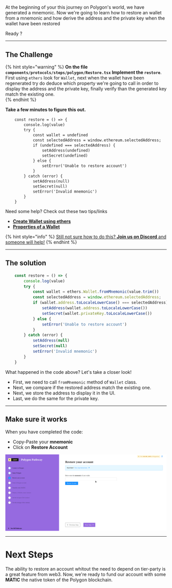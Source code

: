 # 

At the beginning of your this journey on Polygon's world, we have generated a mnemonic. Now we're going to learn how to restore an wallet from a mnemonic and how derive the address and the private key when the wallet have been restored

Ready ?

-------------------------------------

## The Challenge

{% hint style="warning" %}
**On the file `components/protocols/steps/polygon/Restore.tsx` Implement the `restore`**. First using `ethers` look for `Wallet`, next when the wallet have been regenerated try do deduce which property we're going to call in order to display the address and the private key, finally verify than the generated key match the existing one.   
{% endhint %}

**Take a few minutes to figure this out.**

```tsx
    const restore = () => {
        console.log(value)
        try {
            const wallet = undefined
            const selectedAddress = window.ethereum.selectedAddress;
            if (undefined === selectedAddress) {
                setAddress(undefined)
                setSecret(undefined)
            } else {
                setError('Unable to restore account')
            }
        } catch (error) {
            setAddress(null)
            setSecret(null)
            setError('Invalid mnemonic')
        }
    }
```

Need some help? Check out these two tips/links  
* [**Create Wallet using ethers**](https://docs.ethers.io/v5/api/signer/#Wallet) 
* [**Properties of a Wallet**](https://docs.ethers.io/v5/api/signer/#Wallet--properties) 

{% hint style="info" %}
[Still not sure how to do this? **Join us on Discord** and someone will help!](https://discord.gg/fszyM7K)
{% endhint %}

-------------------------------------

## The solution

```javascript
    const restore = () => {
        console.log(value)
        try {
            const wallet = ethers.Wallet.fromMnemonic(value.trim())
            const selectedAddress = window.ethereum.selectedAddress;
            if (wallet.address.toLocaleLowerCase() === selectedAddress) {
                setAddress(wallet.address.toLocaleLowerCase())
                setSecret(wallet.privateKey.toLocaleLowerCase())
            } else {
                setError('Unable to restore account')
            }
        } catch (error) {
            setAddress(null)
            setSecret(null)
            setError('Invalid mnemonic')
        }
    }
```

What happened in the code above? Let's take a closer look!

* First, we need to call `fromMnemonic` method of `Wallet` class.
* Next, we compare if the restored address match the existing one.
* Next, we store the address to display it in the UI.
* Last, we do the same for the private key.

-------------------------------------

## Make sure it works

When you have completed the code:
* Copy-Paste your **mnemonic**
* Click on **Restore Account**

![](../../../.gitbook/assets/polygon-restore-v2.gif)

-------------------------------------

# Next Steps

The ability to restore an account whitout the need to depend on tier-party is a great feature from web3. Now, we're ready to fund our account with some **MATIC** the native token of the Polygon blockchain.
